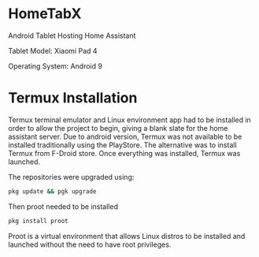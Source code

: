 # HomeTabX
Android Tablet Hosting Home Assistant

Tablet Model: Xiaomi Pad 4

Operating System: Android 9

# Termux Installation
Termux terminal emulator and Linux environment app had to be installed in order to allow the project to begin, giving a blank slate for the home assistant server. Due to android version, Termux was not available to be installed traditionally using the PlayStore. The alternative was to install Termux from F-Droid store. Once everything was installed, Termux was launched.

The repositories were upgraded using:
```bash
pkg update && pgk upgrade
```

Then proot needed to be installed
```bash
pkg install proot
``` 
Proot is a virtual environment that allows Linux distros to be installed and launched without the need to have root privileges. 
